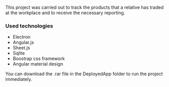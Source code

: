 <p>This project was carried out to track the products that a relative has traded at the workplace and to receive the necessary reporting.</p>

<h3>Used technologies</h3>

<ul>
<li>Electron</li>
<li>Angular.js</li>
<li>Sheet.js</li>
<li>Sqlite</li>
<li>Boostrap css framework</li>
<li>Angular material design</li>
</ul>

<p>
You can download the .rar file in the DeployedApp folder to run the project immediately.
</p>

